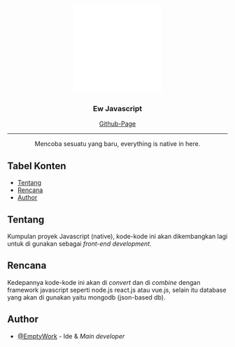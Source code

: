 <p align="center">
  <a href="" rel="noopener">
 <img width=200px height=200px src="https://raw.githubusercontent.com/EmptyWork/ew-javascript/master/images/ew.png" alt="Project logo"></a>
</p>

<h3 align="center">Ew Javascript</h3>

<div align="center">

[Github-Page](https://emptywork.github.io/ew-javascript/)

</div>

---

<p align="center"> Mencoba sesuatu yang baru, everything is native in here.
    <br> 
</p>

## Tabel Konten

- [Tentang](#about)
- [Rencana](#rencana)
- [Author](#author)

## Tentang <a name = "tentang"></a>

Kumpulan proyek Javascript (native), kode-kode ini akan dikembangkan lagi untuk di gunakan sebagai <i>front-end development</i>.

## Rencana <a name = "rencana"></a>

Kedepannya kode-kode ini akan di <i>convert</i> dan di <i>combine</i> dengan framework javascript seperti node.js react.js atau vue.js, selain itu database yang akan di gunakan yaitu mongodb (json-based db).

## Author <a name = "author"></a>

- [@EmptyWork](https://github.com/emptywork) - Ide & <i>Main developer</i>
